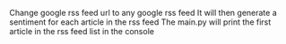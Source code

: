 Change google rss feed url to any google rss feed
It will then generate a sentiment for each article in the rss feed
The main.py will print the first article in the rss feed list in the console
